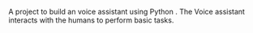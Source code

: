 
A project to build an voice assistant using Python . The Voice assistant interacts with the humans to perform basic tasks.
